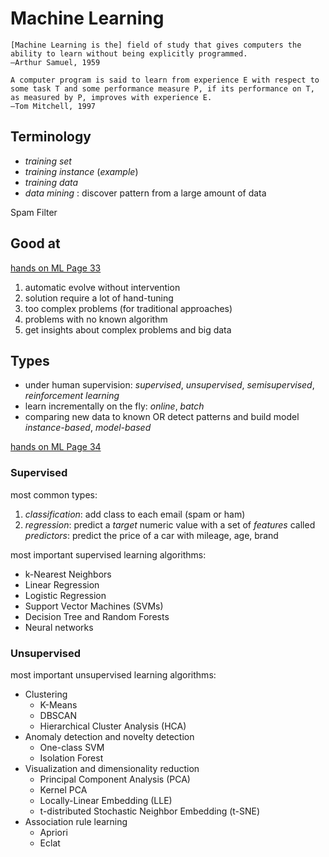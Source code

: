 # Machine Learning

    [Machine Learning is the] field of study that gives computers the ability to learn without being explicitly programmed.
    —Arthur Samuel, 1959

    A computer program is said to learn from experience E with respect to some task T and some performance measure P, if its performance on T, as measured by P, improves with experience E.
    —Tom Mitchell, 1997

## Terminology

- *training set*
- *training instance* (*example*)
- *training data*
- *data mining* : discover pattern from a large amount of data

Spam Filter

## Good at

[hands on ML Page 33](hands-on-machine-learning.pdf#page=33)

1. automatic evolve without intervention
2. solution require a lot of hand-tuning
3. too complex problems (for traditional approaches)
4. problems with no known algorithm
5. get insights about complex problems and big data

## Types

- under human supervision: *supervised*, *unsupervised*, *semisupervised*, *reinforcement learning*
- learn incrementally on the fly: *online*, *batch*
- comparing new data to known OR detect patterns and build model *instance-based*, *model-based*

[hands on ML Page 34](hands-on-machine-learning.pdf#page=34)

### Supervised

most common types: 

1. *classification*: add class to each email (spam or ham)
2. *regression*: predict a *target* numeric value with a set of *features* called *predictors*: predict the price of a car with mileage, age, brand

most important supervised learning algorithms:

- k-Nearest Neighbors
- Linear Regression
- Logistic Regression
- Support Vector Machines (SVMs)
- Decision Tree and Random Forests
- Neural networks

### Unsupervised

most important unsupervised learning algorithms:

- Clustering
  - K-Means
  - DBSCAN
  - Hierarchical Cluster Analysis (HCA)
- Anomaly detection and novelty detection
  - One-class SVM
  - Isolation Forest
- Visualization and dimensionality reduction
  - Principal Component Analysis (PCA)
  - Kernel PCA
  - Locally-Linear Embedding (LLE)
  - t-distributed Stochastic Neighbor Embedding (t-SNE)
- Association rule learning
  - Apriori
  - Eclat